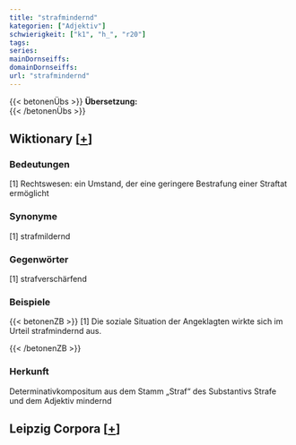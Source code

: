 ```yaml
---
title: "strafmindernd"
kategorien: ["Adjektiv"]
schwierigkeit: ["k1", "h_", "r20"]
tags:
series:
mainDornseiffs:
domainDornseiffs:
url: "strafmindernd"
---
```


{{< betonenÜbs >}}
**Übersetzung:**  
{{< /betonenÜbs >}}

## Wiktionary [[+](https://de.wiktionary.org/wiki/strafmindernd)]

### Bedeutungen
[1] Rechtswesen: ein Umstand, der eine geringere Bestrafung einer Straftat ermöglicht  

### Synonyme
[1] strafmildernd  

### Gegenwörter
[1] strafverschärfend  

### Beispiele
{{< betonenZB >}}
[1] Die soziale Situation der Angeklagten wirkte sich im Urteil strafmindernd aus.  

{{< /betonenZB >}}
### Herkunft
Determinativkompositum aus dem Stamm „Straf“ des Substantivs Strafe und dem Adjektiv mindernd  


## Leipzig Corpora [[+](https://corpora.uni-leipzig.de/en/res?word=strafmindernd&corpusId=deu_newscrawl-public_2018)]

